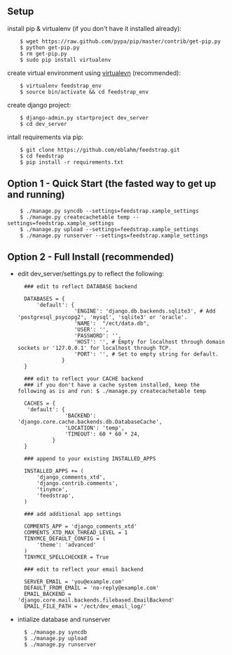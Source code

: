 ## Setup

install pip & virtualenv (if you don't have it installed already):

        $ wget https://raw.github.com/pypa/pip/master/contrib/get-pip.py
        $ python get-pip.py
        $ rm get-pip.py
        $ sudo pip install virtualenv

create virtual environment using [virtualevn](https://pypi.python.org/pypi/virtualenv) (recommended):

        $ virtualenv feedstrap_env
        $ source bin/activate && cd feedstrap_env
        
create django project:
        
        $ django-admin.py startproject dev_server
        $ cd dev_server
        
intall requirements via pip:
        
        $ git clone https://github.com/eblahm/feedstrap.git
        $ cd feedstrap
        $ pip install -r requirements.txt
        
## Option 1 - Quick Start (the fasted way to get up and running)

        $ ./manage.py syncdb --settings=feedstrap.xample_settings
        $ ./manage.py createcachetable temp --settings=feedstrap.xample_settings
        $ ./manage.py upload --settings=feedstrap.xample_settings
        $ ./manage.py runserver --settings=feedstrap.xample_settings
    
## Option 2 - Full Install (recommended)
- edit dev_server/settings.py to reflect the following:
    
        ### edit to reflect DATABASE backend  
        
        DATABASES = {
            'default': {
                        'ENGINE': 'django.db.backends.sqlite3', # Add 'postgresql_psycopg2', 'mysql', 'sqlite3' or 'oracle'.
                        'NAME':  "/ect/data.db",
                        'USER': '',
                        'PASSWORD': '',
                        'HOST': '', # Empty for localhost through domain sockets or '127.0.0.1' for localhost through TCP.
                        'PORT': '', # Set to empty string for default.
                    }
        } 
        
        ### edit to reflect your CACHE backend
        ### if you don't have a cache system installed, keep the following as is and run: $ ./manage.py createcachetable temp
        
        CACHES = {
         'default': {
                     'BACKEND': 'django.core.cache.backends.db.DatabaseCache',
                     'LOCATION': 'temp',
                     'TIMEOUT': 60 * 60 * 24,
                 }
        }
        
        ### append to your existing INSTALLED_APPS
        
        INSTALLED_APPS += (
            'django_comments_xtd',
            'django.contrib.comments',
            'tinymce',
            'feedstrap',
        )
        
        ### add additional app settings
        
        COMMENTS_APP = 'django_comments_xtd'
        COMMENTS_XTD_MAX_THREAD_LEVEL = 1
        TINYMCE_DEFAULT_CONFIG = (
            'theme': 'advanced'    
        )
        TINYMCE_SPELLCHECKER = True
        
        ### edit to reflect your email backend
        
        SERVER_EMAIL = 'you@example.com'
        DEFAULT_FROM_EMAIL = 'no-reply@example.com'
        EMAIL_BACKEND = 'django.core.mail.backends.filebased.EmailBackend'
        EMAIL_FILE_PATH = '/ect/dev_email_log/'
        
- intialize database and runserver
    
        $ ./manage.py syncdb 
        $ ./manage.py upload
        $ ./manage.py runserver
